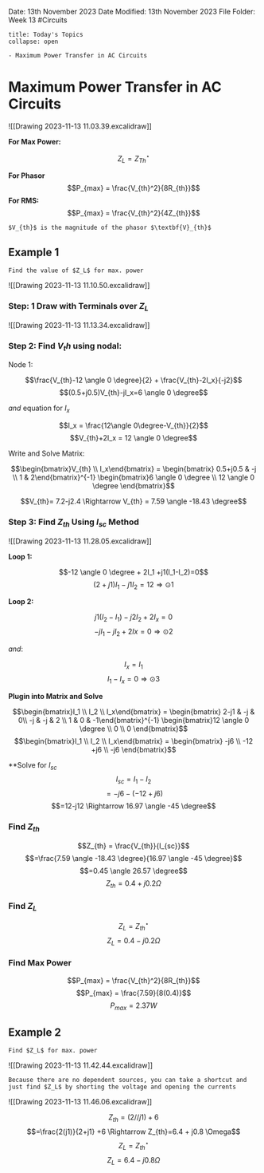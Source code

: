 Date: 13th November 2023
Date Modified: 13th November 2023
File Folder: Week 13
#Circuits

```ad-abstract
title: Today's Topics
collapse: open

- Maximum Power Transfer in AC Circuits

```

# Maximum Power Transfer in AC Circuits

![[Drawing 2023-11-13 11.03.39.excalidraw]]

**For Max Power:**

$$Z_L = Z_{Th}^\star$$

**For Phasor**
$$P_{max} = \frac{V_{th}^2}{8R_{th}}$$
**For RMS:**
$$P_{max} = \frac{V_{th}^2}{4Z_{th}}$$
```ad-note
$V_{th}$ is the magnitude of the phasor $\textbf{V}_{th}$
```

## Example 1

```ad-question
Find the value of $Z_L$ for max. power
```

![[Drawing 2023-11-13 11.10.50.excalidraw]]

### Step: 1 Draw with Terminals over $Z_L$

![[Drawing 2023-11-13 11.13.34.excalidraw]]

### Step 2: Find $V_th$ using nodal:

Node 1:

$$\frac{V_{th}-12 \angle 0 \degree}{2} + \frac{V_{th}-2I_x}{-j2}$$
$$(0.5+j0.5)V_{th}-jI_x=6 \angle 0 \degree$$

*and* equation for $I_x$

$$I_x = \frac{12\angle 0\degree-V_{th}}{2}$$
$$V_{th}+2I_x = 12 \angle 0 \degree$$

Write and Solve Matrix:

$$\begin{bmatrix}V_{th} \\ I_x\end{bmatrix} = \begin{bmatrix} 0.5+j0.5 & -j \\ 1 & 2\end{bmatrix}^{-1} \begin{bmatrix}6 \angle 0 \degree \\ 12 \angle 0 \degree \end{bmatrix}$$

$$V_{th}= 7.2-j2.4 \Rightarrow V_{th} = 7.59 \angle -18.43 \degree$$

### Step 3: Find $Z_{th}$ Using $I_{sc}$ Method

![[Drawing 2023-11-13 11.28.05.excalidraw]]

**Loop 1:**

$$-12 \angle 0 \degree + 2I_1 +j1(I_1-I_2)=0$$
$$(2+j1)I_1-j1I_2=12\Rightarrow \odot1$$

**Loop 2:**

$$j1(I_2-I_1) -j2I_2+2I_x=0$$
$$-jI_1-jI_2+2Ix=0 \Rightarrow \odot 2$$

*and*:

$$I_x=I_1$$
$$I_1-I_x = 0 \Rightarrow \odot 3$$

**Plugin into Matrix and Solve**

$$\begin{bmatrix}I_1 \\ I_2 \\ I_x\end{bmatrix} = \begin{bmatrix} 2-j1 & -j & 0\\ -j & -j & 2 \\ 1 & 0 & -1\end{bmatrix}^{-1} \begin{bmatrix}12 \angle 0 \degree \\ 0 \\ 0 \end{bmatrix}$$
$$\begin{bmatrix}I_1 \\ I_2 \\ I_x\end{bmatrix} = \begin{bmatrix} -j6 \\ -12 +j6 \\ -j6 \end{bmatrix}$$

**Solve for $I_{sc}$
$$I_{sc}=I_1-I_2$$
$$=-j6 -(-12+j6)$$
$$=12-j12 \Rightarrow 16.97 \angle -45 \degree$$

### Find $Z_{th}$

$$Z_{th} = \frac{V_{th}}{I_{sc}}$$
$$=\frac{7.59 \angle -18.43 \degree}{16.97 \angle -45 \degree}$$
$$=0.45 \angle 26.57 \degree$$
$$Z_{th} = 0.4 + j0.2 \Omega$$

### Find $Z_L$
$$Z_L=Z_{th}^\star$$
$$Z_L = 0.4 -j0.2 \Omega$$
### Find Max Power

$$P_{max} = \frac{V_{th}^2}{8R_{th}}$$
$$P_{max} = \frac{7.59}{8(0.4)}$$
$$P_{max} = 2.37 W$$

## Example 2

```ad-question
Find $Z_L$ for max. power

```

![[Drawing 2023-11-13 11.42.44.excalidraw]]

```ad-warning
Because there are no dependent sources, you can take a shortcut and just find $Z_L$ by shorting the voltage and opening the currents
```

![[Drawing 2023-11-13 11.46.06.excalidraw]]

$$Z_{th} = (2 // j1)+6$$
$$=\frac{2(j1)}{2+j1} +6 \Rightarrow Z_{th}=6.4 + j0.8 \Omega$$
$$Z_L = Z_{th}^\star$$
$$Z_L=6.4-j0.8 \Omega$$






